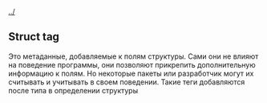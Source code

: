 [../](../README.md)

## Struct tag

Это метаданные, добавляемые к полям структуры.
Сами они не влияют на поведение программы, они позволяют прикрепить дополнительную информацию к полям. Но некоторые пакеты или разработчик могут их считывать и учитывать в своем поведении. Такие теги добавляются после типа в определении структуры 